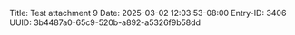 Title: Test attachment 9
Date: 2025-03-02 12:03:53-08:00
Entry-ID: 3406
UUID: 3b4487a0-65c9-520b-a892-a5326f9b58dd

